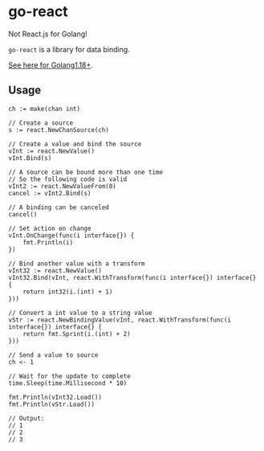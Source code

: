 # go-react

Not React.js for Golang!

`go-react` is a library for data binding.

[See here for Golang1.18+](https://github.com/Nomango/go-react).

## Usage

```golang
ch := make(chan int)

// Create a source
s := react.NewChanSource(ch)

// Create a value and bind the source
vInt := react.NewValue()
vInt.Bind(s)

// A source can be bound more than one time
// So the following code is valid
vInt2 := react.NewValueFrom(0)
cancel := vInt2.Bind(s)

// A binding can be canceled
cancel()

// Set action on change
vInt.OnChange(func(i interface{}) {
    fmt.Println(i)
})

// Bind another value with a transform
vInt32 := react.NewValue()
vInt32.Bind(vInt, react.WithTransform(func(i interface{}) interface{} {
    return int32(i.(int) + 1)
}))

// Convert a int value to a string value
vStr := react.NewBindingValue(vInt, react.WithTransform(func(i interface{}) interface{} {
    return fmt.Sprint(i.(int) + 2)
}))

// Send a value to source
ch <- 1

// Wait for the update to complete
time.Sleep(time.Millisecond * 10)

fmt.Println(vInt32.Load())
fmt.Println(vStr.Load())

// Output:
// 1
// 2
// 3
```
